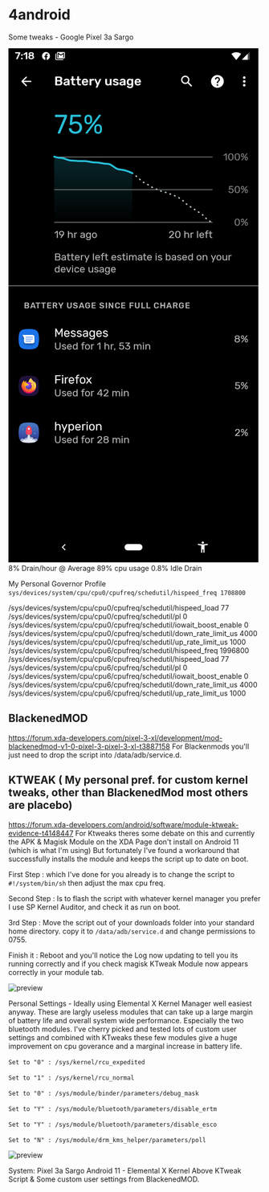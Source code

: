 # 4android
Some tweaks -  Google Pixel 3a Sargo

![preview](battcurve.png)
8% Drain/hour @ Average 89% cpu usage 
0.8% Idle Drain

My Personal Governor Profile
```sys/devices/system/cpu/cpu0/cpufreq/schedutil/hispeed_freq 1708800```

/sys/devices/system/cpu/cpu0/cpufreq/schedutil/hispeed_load 77
/sys/devices/system/cpu/cpu0/cpufreq/schedutil/pl 0
/sys/devices/system/cpu/cpu0/cpufreq/schedutil/iowait_boost_enable 0
/sys/devices/system/cpu/cpu0/cpufreq/schedutil/down_rate_limit_us 4000
/sys/devices/system/cpu/cpu0/cpufreq/schedutil/up_rate_limit_us 1000
/sys/devices/system/cpu/cpu6/cpufreq/schedutil/hispeed_freq 1996800
/sys/devices/system/cpu/cpu6/cpufreq/schedutil/hispeed_load 77
/sys/devices/system/cpu/cpu6/cpufreq/schedutil/pl 0
/sys/devices/system/cpu/cpu6/cpufreq/schedutil/iowait_boost_enable 0
/sys/devices/system/cpu/cpu6/cpufreq/schedutil/down_rate_limit_us 4000
/sys/devices/system/cpu/cpu6/cpufreq/schedutil/up_rate_limit_us 1000

## BlackenedMOD
https://forum.xda-developers.com/pixel-3-xl/development/mod-blackenedmod-v1-0-pixel-3-pixel-3-xl-t3887158
For Blackenmods you'll just need to drop the script into /data/adb/service.d.

## KTWEAK ( My personal pref. for custom kernel tweaks, other than BlackenedMod most others are placebo)

https://forum.xda-developers.com/android/software/module-ktweak-evidence-t4148447
For Ktweaks theres some debate on this and currently the APK & Magisk Module on the XDA Page don't install 
on Android 11 (which is what I'm using) But fortunately I've found a workaround that successfully installs the 
module and keeps the script up to date on boot.

First Step : which I've done for you already is to change the script to ```#!/system/bin/sh``` then adjust the max
cpu freq.  

Second Step : Is to flash the script with whatever kernel manager you prefer I use SP Kernel Auditor, and 
check it as run on boot.  

3rd Step : Move the script out of your downloads folder into your standard home directory.
copy it to ```/data/adb/service.d``` and change permissions to 0755.  

Finish it : Reboot and you'll notice the Log now updating to 
tell you its running correctly and if you check magisk KTweak Module now appears correctly in your module tab.


![preview](Screenshot_20201022-051829.png)

Personal Settings - Ideally using Elemental X Kernel Manager well easiest anyway.  These are largly useless modules
that can take up a large margin of battery life and overall system wide performance.  Especially the two bluetooth
modules.  I've cherry picked and tested lots of custom user settings and combined with KTweaks these few modules
give a huge improvement on cpu goverance and a marginal increase in battery life.

```Set to "0" : /sys/kernel/rcu_expedited```

```Set to "1" : /sys/kernel/rcu_normal```

```Set to "0" : /sys/module/binder/parameters/debug_mask```

```Set to "Y" : /sys/module/bluetooth/parameters/disable_ertm```

```Set to "Y" : /sys/module/bluetooth/parameters/disable_esco```

```Set to "N" : /sys/module/drm_kms_helper/parameters/poll```



![preview](Screenshot_20201022-061052.png)

System:
Pixel 3a Sargo
Android 11 - Elemental X Kernel
Above KTweak Script & Some custom user settings from BlackenedMOD.



